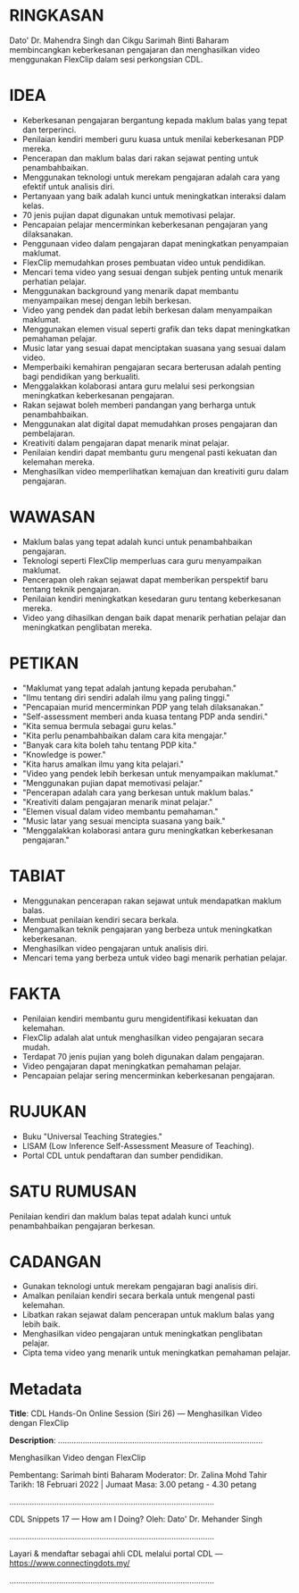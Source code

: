 # RINGKASAN
Dato' Dr. Mahendra Singh dan Cikgu Sarimah Binti Baharam membincangkan keberkesanan pengajaran dan menghasilkan video menggunakan FlexClip dalam sesi perkongsian CDL.

# IDEA
- Keberkesanan pengajaran bergantung kepada maklum balas yang tepat dan terperinci.
- Penilaian kendiri memberi guru kuasa untuk menilai keberkesanan PDP mereka.
- Pencerapan dan maklum balas dari rakan sejawat penting untuk penambahbaikan.
- Menggunakan teknologi untuk merekam pengajaran adalah cara yang efektif untuk analisis diri.
- Pertanyaan yang baik adalah kunci untuk meningkatkan interaksi dalam kelas.
- 70 jenis pujian dapat digunakan untuk memotivasi pelajar.
- Pencapaian pelajar mencerminkan keberkesanan pengajaran yang dilaksanakan.
- Penggunaan video dalam pengajaran dapat meningkatkan penyampaian maklumat.
- FlexClip memudahkan proses pembuatan video untuk pendidikan.
- Mencari tema video yang sesuai dengan subjek penting untuk menarik perhatian pelajar.
- Menggunakan background yang menarik dapat membantu menyampaikan mesej dengan lebih berkesan.
- Video yang pendek dan padat lebih berkesan dalam menyampaikan maklumat.
- Menggunakan elemen visual seperti grafik dan teks dapat meningkatkan pemahaman pelajar.
- Music latar yang sesuai dapat menciptakan suasana yang sesuai dalam video.
- Memperbaiki kemahiran pengajaran secara berterusan adalah penting bagi pendidikan yang berkualiti.
- Menggalakkan kolaborasi antara guru melalui sesi perkongsian meningkatkan keberkesanan pengajaran.
- Rakan sejawat boleh memberi pandangan yang berharga untuk penambahbaikan.
- Menggunakan alat digital dapat memudahkan proses pengajaran dan pembelajaran.
- Kreativiti dalam pengajaran dapat menarik minat pelajar.
- Penilaian kendiri dapat membantu guru mengenal pasti kekuatan dan kelemahan mereka.
- Menghasilkan video memperlihatkan kemajuan dan kreativiti guru dalam pengajaran.

# WAWASAN
- Maklum balas yang tepat adalah kunci untuk penambahbaikan pengajaran.
- Teknologi seperti FlexClip memperluas cara guru menyampaikan maklumat.
- Pencerapan oleh rakan sejawat dapat memberikan perspektif baru tentang teknik pengajaran.
- Penilaian kendiri meningkatkan kesedaran guru tentang keberkesanan mereka.
- Video yang dihasilkan dengan baik dapat menarik perhatian pelajar dan meningkatkan penglibatan mereka.

# PETIKAN
- "Maklumat yang tepat adalah jantung kepada perubahan."
- "Ilmu tentang diri sendiri adalah ilmu yang paling tinggi."
- "Pencapaian murid mencerminkan PDP yang telah dilaksanakan."
- "Self-assessment memberi anda kuasa tentang PDP anda sendiri."
- "Kita semua bermula sebagai guru kelas."
- "Kita perlu penambahbaikan dalam cara kita mengajar."
- "Banyak cara kita boleh tahu tentang PDP kita."
- "Knowledge is power."
- "Kita harus amalkan ilmu yang kita pelajari."
- "Video yang pendek lebih berkesan untuk menyampaikan maklumat."
- "Menggunakan pujian dapat memotivasi pelajar."
- "Pencerapan adalah cara yang berkesan untuk maklum balas."
- "Kreativiti dalam pengajaran menarik minat pelajar."
- "Elemen visual dalam video membantu pemahaman."
- "Music latar yang sesuai mencipta suasana yang baik."
- "Menggalakkan kolaborasi antara guru meningkatkan keberkesanan pengajaran."
  
# TABIAT
- Menggunakan pencerapan rakan sejawat untuk mendapatkan maklum balas.
- Membuat penilaian kendiri secara berkala.
- Mengamalkan teknik pengajaran yang berbeza untuk meningkatkan keberkesanan.
- Menghasilkan video pengajaran untuk analisis diri.
- Mencari tema yang berbeza untuk video bagi menarik perhatian pelajar.

# FAKTA
- Penilaian kendiri membantu guru mengidentifikasi kekuatan dan kelemahan.
- FlexClip adalah alat untuk menghasilkan video pengajaran secara mudah.
- Terdapat 70 jenis pujian yang boleh digunakan dalam pengajaran.
- Video pengajaran dapat meningkatkan pemahaman pelajar.
- Pencapaian pelajar sering mencerminkan keberkesanan pengajaran.

# RUJUKAN
- Buku "Universal Teaching Strategies."
- LISAM (Low Inference Self-Assessment Measure of Teaching).
- Portal CDL untuk pendaftaran dan sumber pendidikan.

# SATU RUMUSAN
Penilaian kendiri dan maklum balas tepat adalah kunci untuk penambahbaikan pengajaran berkesan.

# CADANGAN
- Gunakan teknologi untuk merekam pengajaran bagi analisis diri.
- Amalkan penilaian kendiri secara berkala untuk mengenal pasti kelemahan.
- Libatkan rakan sejawat dalam pencerapan untuk maklum balas yang lebih baik.
- Menghasilkan video pengajaran untuk meningkatkan penglibatan pelajar.
- Cipta tema video yang menarik untuk meningkatkan pemahaman pelajar.

# Metadata
**Title**: CDL Hands-On Online Session (Siri 26) — Menghasilkan Video dengan FlexClip

**Description**: ...........................................................................................

Menghasilkan Video dengan FlexClip

Pembentang: Sarimah binti Baharam 
Moderator: Dr. Zalina Mohd Tahir 
Tarikh: 18 Februari 2022   |   Jumaat
Masa: 3.00 petang - 4.30 petang

...........................................................................................

CDL Snippets 17 — How am I Doing?
Oleh: Dato' Dr. Mehander Singh

...........................................................................................

Layari & mendaftar sebagai ahli CDL melalui portal CDL — https://www.connectingdots.my/

...........................................................................................